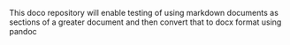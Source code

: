 This doco repository will enable testing of using markdown documents as sections of a greater document and then convert that to docx format using pandoc 

